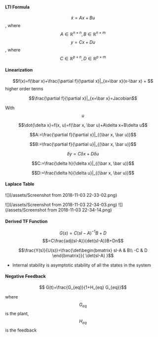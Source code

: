#### LTI Formula

$$\dot x= Ax+Bu$$, where $$A\in \mathbb R^{n\times n}, B\in \mathbb R^{n\times m}$$
$$y=Cx+Du$$, where $$C\in \mathbb R^{p\times n}, D\in\mathbb R^{p\times m}$$

#### Linearization

$$f(x)=f(\bar x)+\frac{\partial f}{\partial x}|_{x=\bar x}(x-\bar x) + $$ higher order terms

$$\frac{\partial f}{\partial x}|_{x=\bar x}=Jacobian$$

With $$u$$

$$\dot{\delta x}=f(x, u)=f(\bar x, \bar u)+A\delta x+B\delta u$$

$$A:=\frac{\partial f}{\partial x}|_{(\bar x, \bar u)}$$

$$B:=\frac{\partial f}{\partial u}|_{(\bar x, \bar u)}$$

$$\delta y=C\delta x+D\delta u$$

$$C:=\frac{\delta h}{\delta x}|_{(\bar x, \bar u)}$$

$$D:=\frac{\delta  h}{\delta u}|_{(\bar x, \bar u)}$$

#### Laplace Table

![](/assets/Screenshot from 2018-11-03 22-33-02.png)

![](/assets/Screenshot from 2018-11-03 22-34-03.png)
![](/assets/Screenshot from 2018-11-03 22-34-14.png)

#### Derived TF Function

$$G(s)=C(sI-A)^{-1}B+D$$
$$=C\frac{adj(sI-A)}{det(sI-A)}B+Dn$$

$$\frac{Y(s)}{U(s)}=\frac{\det\begin{bmatrix}
sI-A & B\\
-C & D
\end{bmatrix}}{
\det(sI-A)
}$$

- Internal stability is asymptotic stability of all the states in the system

#### Negative Feedback
$$ G(t)=\frac{G_{eq}}{1+H_{eq} G_{eq}}$$

where $$G_{eq}$$ is the plant, $$H_{eq}$$ is the feedback
